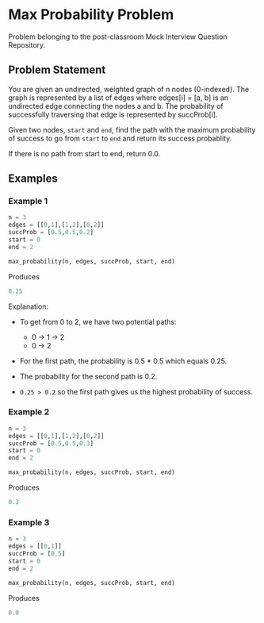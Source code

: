 # Max Probability Problem

Problem belonging to the post-classroom Mock Interview Question Repository.

## Problem Statement

You are given an undirected, weighted graph of n nodes (0-indexed). The graph is represented by a list of edges where edges[i] = [a, b] is an undirected edge connecting the nodes a and b. The probability of successfully traversing that edge is represented by succProb[i].

Given two nodes, `start` and `end`, find the path with the maximum probability of success to go from `start` to `end` and return its success probablity.

If there is no path from start to end, return 0.0. 

## Examples

### Example 1

```py
n = 3
edges = [[0,1],[1,2],[0,2]]
succProb = [0.5,0.5,0.2]
start = 0
end = 2

max_probability(n, edges, succProb, start, end)
```

Produces

```py
0.25 
```

Explanation:

- To get from 0 to 2, we have two potential paths: 

  - 0 -> 1 -> 2
  - 0 -> 2
- For the first path, the probability is 0.5 * 0.5 which equals 0.25.
- The probability for the second path is 0.2.
- `0.25 > 0.2` so the first path gives us the highest probability of success.

### Example 2

```py 
n = 3
edges = [[0,1],[1,2],[0,2]]
succProb = [0.5,0.5,0.3]
start = 0
end = 2

max_probability(n, edges, succProb, start, end)
```

Produces
```py
0.3
```

### Example 3
```py
n = 3
edges = [[0,1]]
succProb = [0.5]
start = 0
end = 2

max_probability(n, edges, succProb, start, end)
```

Produces
```py
0.0
```

